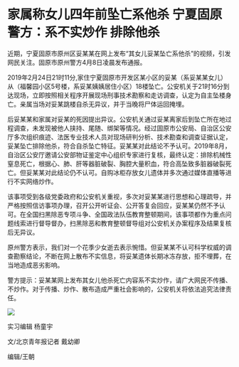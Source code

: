 # 家属称女儿四年前坠亡系他杀 宁夏固原警方：系不实炒作 排除他杀

近期，宁夏固原市原州区妥某某在网上发布“其女儿妥某坠亡系他杀”的视频，引发网民关注。固原市原州警方4月8日凌晨发布通报。

2019年2月24日21时11分,家住宁夏固原市开发区某小区的妥某（系妥某某女儿）从（福馨园小区5号楼，系妥某姨姨居住小区）18楼坠亡。公安机关于21时16分到达现场，立即按照相关程序开展现场刑事技术勘察和走访调查，认定为自主坠楼身亡。亲属当场对妥某跳楼自杀无异议，并于当晚将尸体运回掩埋。

后妥某某和家属对妥某的死因提出异议。公安机关通过妥某离家后到坠亡所在地过程调查，未发现被他人挟持、尾随、绑架等情况。经过固原市公安局、自治区公安厅多次组织痕迹、法医专业技术人员对现场研判分析、技术勘查和调查证据认定，妥某坠亡排除他杀，符合自杀坠亡特征。妥某某对此结论不予认可。2019年8月，自治区公安厅邀请公安部物证鉴定中心组织专家进行复核，最终认定：排除机械性窒息死亡，根据心、肺、肝等器脏破裂、胸腔大量积血，符合高坠致多脏器破裂死亡。但妥某某对此结论仍不认可。自购冰柜存放女儿遗体并多次通过媒体直播等进行不实网络炒作。

该事项受到各级党委政府和公安机关重视，多次对妥某某进行思想和心理疏导，并严格按照信访事项办理，召开公开听证会、公开答复会回应，妥某某仍然不予认可。在全国扫黑除恶专项斗争、全国政法队伍教育整顿期间，该事项都作为重点问题线索进行督导督办，扫黑除恶和教育整顿督导组对公安机关办案程序及结果复核后无异议。

原州警方表示，我们对一个花季少女逝去表示惋惜。但妥某某不认可科学权威的调查勘察结论，不断在网上散布不实信息，将妥某遗体长期冰冻存放，拒不埋葬，在当地造成恶劣影响。

警方提示：妥某某网上发布其女儿他杀死亡内容系不实炒作，请广大网民不传播、不炒作。对于传播、炒作、散布造成严重社会影响的，公安机关将依法追究法律责任。

![](https://inews.gtimg.com/news_bt/OUGukPnKdEBkI8WGjlZZ7XUF8jYO9m2dX2Kp8lpPg6NYIAA/1000)

实习编辑 杨童宇

文/北京青年报记者 戴幼卿

编辑/王朝

